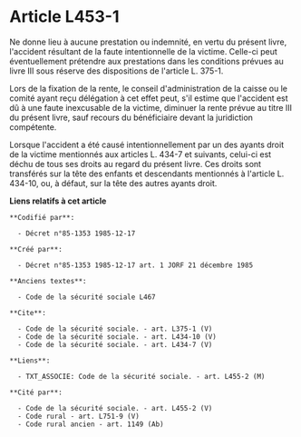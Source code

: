 # Article L453-1

Ne donne lieu à aucune prestation ou indemnité, en vertu du présent livre, l'accident résultant de la faute intentionnelle de
la victime. Celle-ci peut éventuellement prétendre aux prestations dans les conditions prévues au livre III sous réserve des
dispositions de l'article L. 375-1. 

Lors de la fixation de la rente, le conseil d'administration de la caisse ou le comité ayant reçu délégation à cet effet
peut, s'il estime que l'accident est dû à une faute inexcusable de la victime, diminuer la rente prévue au titre III du
présent livre, sauf recours du bénéficiaire devant la juridiction compétente. 

Lorsque l'accident a été causé intentionnellement par un des ayants droit de la victime mentionnés aux articles L. 434-7 et
suivants, celui-ci est déchu de tous ses droits au regard du présent livre. Ces droits sont transférés sur la tête des
enfants et descendants mentionnés à l'article L. 434-10, ou, à défaut, sur la tête des autres ayants droit.

**Liens relatifs à cet article**

	**Codifié par**:

	  - Décret n°85-1353 1985-12-17

	**Créé par**:

	  - Décret n°85-1353 1985-12-17 art. 1 JORF 21 décembre 1985

	**Anciens textes**:

	  - Code de la sécurité sociale L467

	**Cite**:

	  - Code de la sécurité sociale. - art. L375-1 (V)
	  - Code de la sécurité sociale. - art. L434-10 (V)
	  - Code de la sécurité sociale. - art. L434-7 (V)

	**Liens**:

	  - TXT_ASSOCIE: Code de la sécurité sociale. - art. L455-2 (M)

	**Cité par**:

	  - Code de la sécurité sociale. - art. L455-2 (V)
	  - Code rural - art. L751-9 (V)
	  - Code rural ancien - art. 1149 (Ab)
